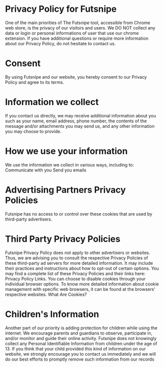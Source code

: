 # Privacy Policy for Futsnipe
One of the main priorities of The Futsnipe tool, accessible from Chrome web store, is the privacy of our visitors and users.
We DO NOT collect any data or login or personal informations of user that use our chrome extension.
If you have additional questions or require more information about our Privacy Policy, do not hesitate to contact us.
# Consent
By using Futsnipe and our website, you hereby consent to our Privacy Policy and agree to its terms.
# Information we collect
If you contact us directly, we may receive additional information about you such as your name, email address, phone number, the contents of the message and/or attachments you may send us, and any other information you may choose to provide.
# How we use your information
We use the information we collect in various ways, including to:
Communicate with you Send you emails
# Advertising Partners Privacy Policies
Futsnipe  has no access to or control over these cookies that are used by third-party advertisers.
# Third Party Privacy Policies
Futsnipe  Privacy Policy does not apply to other advertisers or websites. Thus, we are advising you to consult the respective Privacy Policies of these third-party ad servers for more detailed information. It may include their practices and instructions about how to opt-out of certain options. You may find a complete list of these Privacy Policies and their links here: Privacy Policy Links.
You can choose to disable cookies through your individual browser options. To know more detailed information about cookie management with specific web browsers, it can be found at the browsers' respective websites. What Are Cookies?
# Children's Information
Another part of our priority is adding protection for children while using the internet. We encourage parents and guardians to observe, participate in, and/or monitor and guide their online activity.
Futsnipe does not knowingly collect any Personal Identifiable Information from children under the age of 13. If you think that your child provided this kind of information on our website, we strongly encourage you to contact us immediately and we will do our best efforts to promptly remove such information from our records

